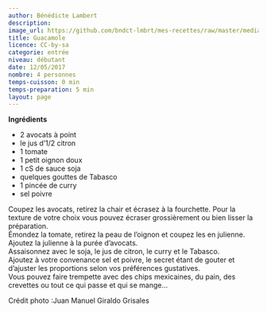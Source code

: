 ```yaml
---
author: Bénédicte Lambert
description: 
image_url: https://github.com/bndct-lmbrt/mes-recettes/raw/master/medias/guacamole.jpg
title: Guacamole
licence: CC-by-sa
categorie: entrée
niveau: débutant
date: 12/05/2017
nombre: 4 personnes
temps-cuisson: 0 min
temps-preparation: 5 min
layout: page
---
```



**Ingrédients**  

* 2 avocats à point
* le jus d’1/2 citron
* 1 tomate
* 1 petit oignon doux
* 1 cS de sauce soja
* quelques gouttes de Tabasco
* 1 pincée de curry
* sel poivre

Coupez les avocats, retirez la chair et écrasez à la fourchette. Pour la texture de votre choix vous pouvez écraser grossièrement ou bien lisser la préparation.  
Émondez la tomate, retirez la peau de l’oignon et coupez les en julienne.  
Ajoutez la julienne à la purée d’avocats.  
Assaisonnez avec le soja, le jus de citron, le curry et le Tabasco.  
Ajoutez à votre convenance sel et poivre, le secret étant de gouter et d’ajuster les proportions selon vos préférences gustatives.  
Vous pouvez faire trempette avec des chips mexicaines, du pain, des crevettes ou tout ce qui passe et qui se mange…  


Crédit photo :Juan Manuel Giraldo Grisales

